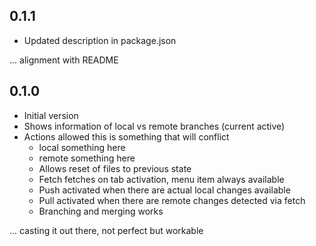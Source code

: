 ## 0.1.1

- Updated description in package.json

... alignment with README

## 0.1.0

- Initial version
- Shows information of local vs remote branches (current active)
- Actions allowed this is something that will conflict
  - local something here
  - remote something here
  - Allows reset of files to previous state
  - Fetch fetches on tab activation, menu item always available
  - Push activated when there are actual local changes available
  - Pull activated when there are remote changes detected via fetch
  - Branching and merging works

... casting it out there, not perfect but workable

